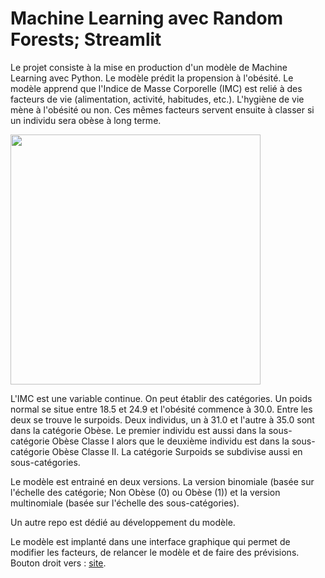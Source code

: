 # Machine Learning avec Random Forests; Streamlit 

Le projet consiste à la mise en production d'un modèle de Machine Learning avec Python. Le modèle prédit la propension à l'obésité. Le modèle apprend que l'Indice de Masse Corporelle (IMC) est relié à des facteurs de vie (alimentation, activité, habitudes, etc.). L'hygiène de vie mène à l'obésité ou non. Ces mêmes facteurs servent ensuite à classer si un individu sera obèse à long terme.

<img src="img/arbre_b.jpg" alt="" width="400px">

L'IMC est une variable continue. On peut établir des catégories. Un poids normal se situe entre 18.5 et 24.9 et l'obésité commence à 30.0. Entre les deux se trouve le surpoids. Deux individus, un à 31.0 et l'autre à 35.0 sont dans la catégorie Obèse. Le premier individu est aussi dans la sous-catégorie Obèse Classe I alors que le deuxième individu est dans la sous-catégorie Obèse Classe II. La catégorie Surpoids se subdivise aussi en sous-catégories.

Le modèle est entrainé en deux versions. La version binomiale (basée sur l'échelle des catégorie; Non Obèse (0) ou Obèse (1)) et la version multinomiale (basée sur l'échelle des sous-catégories).

Un autre repo est dédié au développement du modèle.

Le modèle est implanté dans une interface graphique qui permet de modifier les facteurs, de relancer le modèle et de faire des prévisions. Bouton droit vers : <a href="https://ugolabo-ml-random-forests-st-01-modele-widb6v.streamlit.app/" target="_blank">site</a>.
